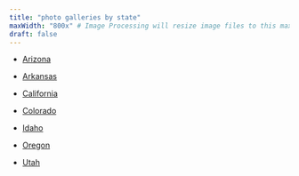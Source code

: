 ```yaml
---
title: "photo galleries by state"
maxWidth: "800x" # Image Processing will resize image files to this maximum width and retain aspect ratio.
draft: false
---
```



<!---
- Alabama
- Alaska
--->
- [Arizona](az)

- [Arkansas](ar)

- [California](ca)

- [Colorado](co)
<!---
- Connecticut
- Delaware
- Florida
- Georgia
- Hawaii
--->
- [Idaho](id)
<!---
- Illinois
- Indiana
- Iowa
- Kansas
- Kentucky
- Louisiana
- Maine
- Maryland
- Massachusetts
- Michigan
- Minnesota
- Mississippi
- Missouri
- Montana
- Nebraska
- Nevada
- New Hampshire
- New Jersey
- New Mexico
- New York
- North Carolina
- North Dakota
- Ohio
- Oklahoma
--->
- [Oregon](or)
<!---
- Pennsylvania
- Rhode Island
- South Carolina
- South Dakota
- Tennessee
- Texas
--->
- [Utah](ut)